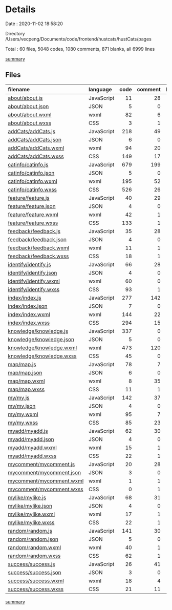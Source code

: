 # Details

Date : 2020-11-02 18:58:20

Directory /Users/vecpeng/Documents/code/frontend/hustcats/hustCats/pages

Total : 60 files,  5048 codes, 1080 comments, 871 blanks, all 6999 lines

[summary](results.md)

## Files
| filename | language | code | comment | blank | total |
| :--- | :--- | ---: | ---: | ---: | ---: |
| [about/about.js](/about/about.js) | JavaScript | 11 | 28 | 9 | 48 |
| [about/about.json](/about/about.json) | JSON | 5 | 0 | 0 | 5 |
| [about/about.wxml](/about/about.wxml) | wxml | 82 | 6 | 18 | 106 |
| [about/about.wxss](/about/about.wxss) | CSS | 3 | 1 | 0 | 4 |
| [addCats/addCats.js](/addCats/addCats.js) | JavaScript | 218 | 49 | 22 | 289 |
| [addCats/addCats.json](/addCats/addCats.json) | JSON | 6 | 0 | 0 | 6 |
| [addCats/addCats.wxml](/addCats/addCats.wxml) | wxml | 94 | 20 | 13 | 127 |
| [addCats/addCats.wxss](/addCats/addCats.wxss) | CSS | 149 | 17 | 39 | 205 |
| [catinfo/catinfo.js](/catinfo/catinfo.js) | JavaScript | 679 | 199 | 45 | 923 |
| [catinfo/catinfo.json](/catinfo/catinfo.json) | JSON | 5 | 0 | 1 | 6 |
| [catinfo/catinfo.wxml](/catinfo/catinfo.wxml) | wxml | 195 | 52 | 32 | 279 |
| [catinfo/catinfo.wxss](/catinfo/catinfo.wxss) | CSS | 526 | 26 | 100 | 652 |
| [feature/feature.js](/feature/feature.js) | JavaScript | 40 | 29 | 19 | 88 |
| [feature/feature.json](/feature/feature.json) | JSON | 4 | 0 | 0 | 4 |
| [feature/feature.wxml](/feature/feature.wxml) | wxml | 42 | 1 | 4 | 47 |
| [feature/feature.wxss](/feature/feature.wxss) | CSS | 133 | 1 | 18 | 152 |
| [feedback/feedback.js](/feedback/feedback.js) | JavaScript | 35 | 28 | 20 | 83 |
| [feedback/feedback.json](/feedback/feedback.json) | JSON | 4 | 0 | 0 | 4 |
| [feedback/feedback.wxml](/feedback/feedback.wxml) | wxml | 11 | 1 | 3 | 15 |
| [feedback/feedback.wxss](/feedback/feedback.wxss) | CSS | 18 | 1 | 2 | 21 |
| [identify/identify.js](/identify/identify.js) | JavaScript | 66 | 28 | 23 | 117 |
| [identify/identify.json](/identify/identify.json) | JSON | 4 | 0 | 0 | 4 |
| [identify/identify.wxml](/identify/identify.wxml) | wxml | 60 | 0 | 10 | 70 |
| [identify/identify.wxss](/identify/identify.wxss) | CSS | 93 | 1 | 16 | 110 |
| [index/index.js](/index/index.js) | JavaScript | 277 | 142 | 55 | 474 |
| [index/index.json](/index/index.json) | JSON | 7 | 0 | 0 | 7 |
| [index/index.wxml](/index/index.wxml) | wxml | 144 | 22 | 13 | 179 |
| [index/index.wxss](/index/index.wxss) | CSS | 294 | 15 | 58 | 367 |
| [knowledge/knowledge.js](/knowledge/knowledge.js) | JavaScript | 337 | 0 | 37 | 374 |
| [knowledge/knowledge.json](/knowledge/knowledge.json) | JSON | 5 | 0 | 0 | 5 |
| [knowledge/knowledge.wxml](/knowledge/knowledge.wxml) | wxml | 473 | 120 | 112 | 705 |
| [knowledge/knowledge.wxss](/knowledge/knowledge.wxss) | CSS | 45 | 0 | 6 | 51 |
| [map/map.js](/map/map.js) | JavaScript | 78 | 7 | 5 | 90 |
| [map/map.json](/map/map.json) | JSON | 6 | 0 | 0 | 6 |
| [map/map.wxml](/map/map.wxml) | wxml | 8 | 35 | 6 | 49 |
| [map/map.wxss](/map/map.wxss) | CSS | 11 | 1 | 0 | 12 |
| [my/my.js](/my/my.js) | JavaScript | 142 | 37 | 23 | 202 |
| [my/my.json](/my/my.json) | JSON | 4 | 0 | 0 | 4 |
| [my/my.wxml](/my/my.wxml) | wxml | 95 | 7 | 9 | 111 |
| [my/my.wxss](/my/my.wxss) | CSS | 85 | 23 | 14 | 122 |
| [myadd/myadd.js](/myadd/myadd.js) | JavaScript | 62 | 30 | 17 | 109 |
| [myadd/myadd.json](/myadd/myadd.json) | JSON | 4 | 0 | 0 | 4 |
| [myadd/myadd.wxml](/myadd/myadd.wxml) | wxml | 15 | 1 | 3 | 19 |
| [myadd/myadd.wxss](/myadd/myadd.wxss) | CSS | 22 | 1 | 3 | 26 |
| [mycomment/mycomment.js](/mycomment/mycomment.js) | JavaScript | 20 | 28 | 19 | 67 |
| [mycomment/mycomment.json](/mycomment/mycomment.json) | JSON | 3 | 0 | 0 | 3 |
| [mycomment/mycomment.wxml](/mycomment/mycomment.wxml) | wxml | 1 | 1 | 1 | 3 |
| [mycomment/mycomment.wxss](/mycomment/mycomment.wxss) | CSS | 0 | 1 | 0 | 1 |
| [mylike/mylike.js](/mylike/mylike.js) | JavaScript | 68 | 31 | 19 | 118 |
| [mylike/mylike.json](/mylike/mylike.json) | JSON | 4 | 0 | 0 | 4 |
| [mylike/mylike.wxml](/mylike/mylike.wxml) | wxml | 17 | 1 | 3 | 21 |
| [mylike/mylike.wxss](/mylike/mylike.wxss) | CSS | 22 | 1 | 3 | 26 |
| [random/random.js](/random/random.js) | JavaScript | 141 | 30 | 28 | 199 |
| [random/random.json](/random/random.json) | JSON | 5 | 0 | 0 | 5 |
| [random/random.wxml](/random/random.wxml) | wxml | 40 | 1 | 4 | 45 |
| [random/random.wxss](/random/random.wxss) | CSS | 62 | 1 | 10 | 73 |
| [success/success.js](/success/success.js) | JavaScript | 26 | 41 | 21 | 88 |
| [success/success.json](/success/success.json) | JSON | 3 | 0 | 0 | 3 |
| [success/success.wxml](/success/success.wxml) | wxml | 18 | 4 | 3 | 25 |
| [success/success.wxss](/success/success.wxss) | CSS | 21 | 11 | 5 | 37 |

[summary](results.md)